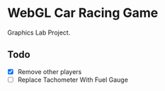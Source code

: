 
# WebGL Car Racing Game

Graphics Lab Project.

## Todo

- [x] Remove other players
- [ ] Replace Tachometer With Fuel Gauge

